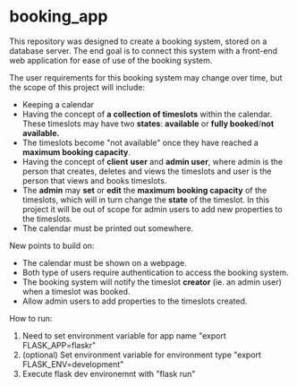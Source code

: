 # booking_app
This repository was designed to create a booking system, stored on a database server. The end goal is to connect this system with a front-end web application for ease of use of the booking system.

The user requirements for this booking system may change over time, but the scope of this project will include:

- Keeping a calendar
- Having the concept of **a collection of timeslots** within the calendar. These timeslots may have two **states**: **available** or **fully booked**/**not available.**
- The timeslots become "not available" once they have reached a **maximum booking capacity**.
- Having the concept of **client** **user** and **admin user**, where admin is the person that creates, deletes and views the timeslots and user is the person that views and books timeslots.
- The **admin** may **set** or **edit** the **maximum booking capacity** of the timeslots, which will in turn change the **state** of the timeslot. In this project it will be out of scope for admin users to add new properties to the timeslots.
- The calendar must be printed out somewhere.

New points to build on:

- The calendar must be shown on a webpage.
- Both type of users require authentication to access the booking system.
- The booking system will notify the timeslot **creator** (ie. an admin user) when a timeslot was booked.
- Allow admin users to add properties to the timeslots created.


How to run: 
1. Need to set environment variable for app name "export FLASK_APP=flaskr"
2. (optional) Set environment variable for environment type "export FLASK_ENV=development"
3. Execute flask dev environemnt with "flask run"

